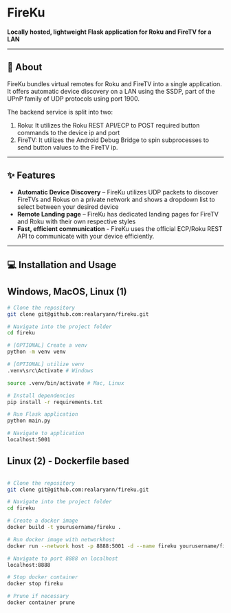 # FireKu

**Locally hosted, lightweight Flask application for Roku and FireTV for a LAN**

---

## 📝 About

FireKu bundles virtual remotes for Roku and FireTV into a single application. It offers automatic device
discovery on a LAN using the SSDP, part of the UPnP family of UDP protocols using port 1900. 

The backend service is split into two:
1) Roku: It utilizes the Roku REST API/ECP to POST required button commands to the device ip and port
2) FireTV: It utilizes the Android Debug Bridge to spin subprocesses to send button values to the FireTV ip.
---

## ✨ Features
- **Automatic Device Discovery** – FireKu utilizes UDP packets to discover FireTVs and Rokus on a private network and shows a dropdown list to select between your desired device
- **Remote Landing page** – FireKu has dedicated landing pages for FireTV and Roku with their own respective styles 
- **Fast, efficient communication** - FireKu uses the official ECP/Roku REST API to communicate with your device efficiently.

---

## 💻 Installation and Usage

## Windows, MacOS, Linux (1)

```bash
# Clone the repository
git clone git@github.com:realaryann/fireku.git

# Navigate into the project folder
cd fireku

# [OPTIONAL] Create a venv
python -m venv venv

# [OPTIONAL] utilize venv
.venv\src\Activate # Windows

source .venv/bin/activate # Mac, Linux

# Install dependencies
pip install -r requirements.txt

# Run Flask application
python main.py

# Navigate to application
localhost:5001
```

## Linux (2) - Dockerfile based

```bash

# Clone the repository
git clone git@github.com:realaryann/fireku.git

# Navigate into the project folder
cd fireku

# Create a docker image
docker build -t yourusername/fireku .

# Run docker image with networkhost
docker run --network host -p 8888:5001 -d --name fireku yourusername/fireku

# Navigate to port 8888 on localhost
localhost:8888

# Stop docker container 
docker stop fireku

# Prune if necessary
docker container prune
```